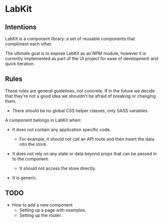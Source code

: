# LabKit

## Intentions

LabKit is a component library: a set of reusable components that compliment each other.

The ultimate goal is to expose LabKit as an NPM module, however it is currently implemented as part of the UI project for ease of development and quick iteration.

## Rules

These rules are general guidelines, not concrete. If in the future we decide that they're not a good idea we shouldn't be afraid of breaking or changing them.

* There should be no global CSS helper classes, only SASS variables.

A component belongs in LabKit when:

* It does not contain any application specific code.

    * For example, it should not call an API route and then insert the data into the store.

* It does not rely on any state or data beyond props that can be passed in to the component.

    * It should not access the store directly.

* It is generic.

## TODO

* How to add a new component
    * Setting up a page with examples.
    * Setting up the router.
